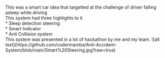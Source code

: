 
<br>
This was a smart car idea that targetted at the challenge of driver falling asleep while driving   
<br>
This system had three highlights to it
<br>    * Sleep detection steering
<br>    * Smart Indicator
<br>    * Anti Collision system
<br>
This system was presented in a lot of hackathon by me and my team. 
![alt text](https://github.com/codermamba/Anti-Accident-System/blob/main/Smart%20Steering.jpg?raw=true) 